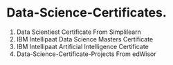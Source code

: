 # Data-Science-Certificates.

1. Data Scientiest Certificate From Simplilearn
2. IBM Intellipaat Data Science Masters Certificate
3. IBM Intellipaat Artificial Intelligence Certificate
4. Data-Science-Certificate-Projects From edWisor

